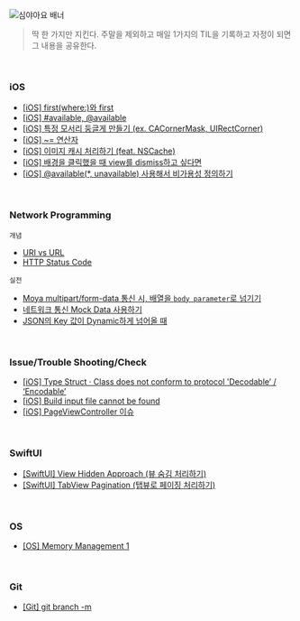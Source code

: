 ![심야아요 배너](https://user-images.githubusercontent.com/61109660/167799338-ab43eea4-8396-4f9b-be2f-99c57d9b2982.png)
> 딱 한 가지만 지킨다. 주말을 제외하고 매일 1가지의 TIL을 기록하고 자정이 되면 그 내용을 공유한다.

<br/>

### iOS
- [[iOS] first(where:)와 first](https://github.com/Taehyeon-Kim/TIL/issues/25)
- [[iOS] #available, @available](https://github.com/Taehyeon-Kim/TIL/issues/36)
- [[iOS] 특정 모서리 둥글게 만들기 (ex. CACornerMask, UIRectCorner)](https://github.com/Taehyeon-Kim/TIL/issues/37)
- [[iOS] ~= 연산자](https://github.com/Taehyeon-Kim/TIL/issues/26)
- [[iOS] 이미지 캐시 처리하기 (feat. NSCache)](https://github.com/Taehyeon-Kim/TIL/issues/44)
- [[iOS] 배경을 클릭했을 때 view를 dismiss하고 싶다면](https://github.com/Taehyeon-Kim/TIL/issues/21)
- [[iOS] @available(*, unavailable) 사용해서 비가용성 정의하기](https://github.com/Taehyeon-Kim/TIL/issues/48)

<br />

### Network Programming
`개념`
- [URI vs URL](https://github.com/Taehyeon-Kim/TIL/issues/13)
- [HTTP Status Code](https://github.com/Taehyeon-Kim/TIL/issues/14)

`실전`

- [Moya multipart/form-data 통신 시, 배열을 `body parameter`로 넘기기](https://www.notion.so/taekkidev/Moya-multipart-form-data-body-parameter-933143b4e71b4b169a3b2cf2feb2a732)
- [네트워크 통신 Mock Data 사용하기](https://github.com/Taehyeon-Kim/TIL/issues/8)
- [JSON의 Key 값이 Dynamic하게 넘어올 때](https://github.com/Taehyeon-Kim/TIL/issues/9)

<br />

### Issue/Trouble Shooting/Check
- [[iOS] Type Struct · Class does not conform to protocol 'Decodable’ / ‘Encodable’](https://taekkidev.notion.site/iOS-Type-SampleDataModel-does-not-conform-to-protocol-Decodable-Encodable-4cf78c9c16654260ae26821dbede3081)
- [[iOS] Build input file cannot be found](https://taekkidev.notion.site/iOS-Build-input-file-cannot-be-found-d89a9f4227bc46059cd658162be707bb)
- [[iOS] PageViewController 이슈](https://github.com/Taehyeon-Kim/TIL/issues/18)

<br />

### SwiftUI
- [[SwiftUI] View Hidden Approach (뷰 숨김 처리하기)](https://taekkidev.notion.site/SwiftUI-View-Hidden-Approach-2c71b7af9ae946eaa28b9993d312ca13)
- [[SwiftUI] TabView Pagination (탭뷰로 페이징 처리하기)](https://taekkidev.notion.site/SwiftUI-TabView-Pagination-201ba1b7b6074d68a146917ced75f6f6)

<br />

### OS
- [[OS] Memory Management 1](https://github.com/Taehyeon-Kim/TIL/issues/33)

<br />

### Git
- [[Git] git branch -m](https://github.com/Taehyeon-Kim/TIL/issues/7)

<br />
